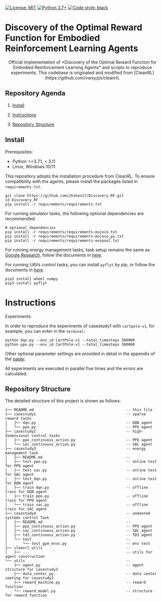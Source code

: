 [![License: MIT](https://img.shields.io/badge/License-MIT-green.svg)](https://github.com/facebookresearch/mtrl/blob/main/LICENSE)
[![Python 3.7+](https://img.shields.io/badge/python-3.7+-blue.svg)](https://www.python.org/downloads/release/python-371/)
[![Code style: black](https://img.shields.io/badge/code%20style-black-000000.svg)](https://github.com/psf/black)

# Discovery of the Optimal Reward Function for Embodied Reinforcement Learning Agents
<p align="center">
Official implementation of *Discovery of the Optimal Reward Function for Embodied Reinforcement Learning Agents* and scripts to reproduce experiments. This codebase is  originated and modified from [CleanRL](https://github.com/vwxyzjn/cleanrl).

</p>

## Repository Agenda

1. [Install](#Install)

2. [Instructions](#Instructions)

3. [Repository Structure](#RepositoryStructure)


## Install

Prerequisites:
* Python >=3.7.1, < 3.11
* Linux, Windows 10/11


This repository adopts the installation procedure from CleanRL. 
To ensure compatibility with the agents, please install the packages listed in `requirements.txt`.

```
git clone https://github.com/zhshao17/Discovery_RF.git
cd Discovery_RF
pip install -r requirements/requirements.txt
```

For running simulator tasks, the following optional dependencies are recommended:

```
# optional dependencies
pip install -r requirements/requirements-mujoco.txt
pip install -r requirements/requirements-mujoco_py.txt
pip install -r requirements/requirements-envpool.txt
```

For running energy management tasks, task setup remains the same as [Google Research](https://research.google/pubs/data-center-cooling-using-model-predictive-control/), follow the documents in [here](casestudy3/README.md).

For running UAVs control tasks, you can install `pyflyt` by pip, or follow the documents in [here](casestudy4/README.md).

```
pip3 install wheel numpy
pip3 install pyflyt
```


# Instructions

Experiments:

In order to reproduce the experiments of casestudy1 with `cartpole-v1`, for example, you can enter in the `terminal`:

```
python dqn.py --env_id CartPole-v1 --total_timesteps 500000 
python ppo.py --env_id CartPole-v1 --total_timesteps 500000 
```

Other optional parameter settings are provided in detail in the appendix of the [paper]().

All experiments are executed in parallel five times and the errors are calculated.

## Repository Structure
The detailed structure of this project is shown as follows:

```
├── README.md                                          -- this file
├── casestudy1                                         -- sparse reward tasks
│   ├── dqn.py                                         -- DQN agent 
│   └── ppo.py                                         -- PPO agent
├── casestudy2                                         -- high-dimensional control tasks
│   ├── ppo_continuous_action.py                       -- PPO agent
│   └── sac_continuous_action.py                       -- SAC agent
├── casestudy3                                         -- energy management task
│   ├── README.md                                      -- 
│   ├── test ppo.py                                    -- online test for PPO agent 
│   ├── test sac.py                                    -- online test for SAC agent 
│   ├── test_dqn.py                                    -- online test for DQN agent 
│   ├── train dqn.py                                   -- offline train for DQN agent 
│   ├── train ppo.py                                   -- offline train for PPO agent
│   └── train sac.py                                   -- offline train for SAC agent
├── casestudy4                                         -- unmanned systems control Task
│   ├── README.md                                      -- 
│   ├── ppo_continuous_action.py                       -- PPO agent
│   ├── sac_continuous_action.py                       -- SAC agent
│   ├── td3_continuous_action.py                       -- TD3 agent
│   └── test                                           -- 
│       └── test_gym_envs.py                           -- env test
├── cleanrl_utils                                      -- 
│   ├── ...                                            -- utils for agent construction
└── utils                                              -- 
    ├── agent.py                                       -- agent structure for casestudy3
    ├── data_center.py                                 -- data center seeting for casestudy3
    ├── reward_machine.py                              -- reward function
    └── reward_model.py                                -- structure for reward function
```

